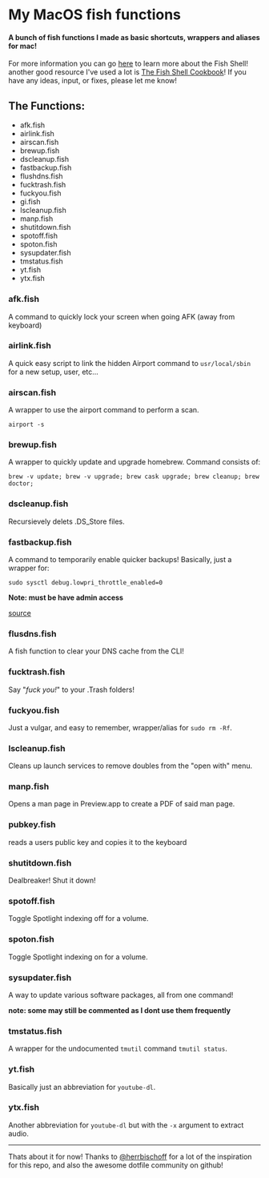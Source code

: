 # My MacOS fish functions

#### A bunch of fish functions I made as basic shortcuts, wrappers and aliases for mac!

For more information you can go [here](https://fishshell.com) to learn more about the Fish Shell! another good resource I've used a lot is [The Fish Shell Cookbook](https://github.com/jorgebucaran/fish-shell-cookbook)! If you have any ideas, input, or fixes, please let me know!

## The Functions:

- afk.fish
- airlink.fish
- airscan.fish
- brewup.fish
- dscleanup.fish
- fastbackup.fish
- flushdns.fish
- fucktrash.fish
- fuckyou.fish
- gi.fish
- lscleanup.fish
- manp.fish
- shutitdown.fish
- spotoff.fish
- spoton.fish
- sysupdater.fish
- tmstatus.fish
- yt.fish
- ytx.fish

### afk.fish

A command to quickly lock your screen when going AFK (away from keyboard)

### airlink.fish

A quick easy script to link the hidden Airport command to `usr/local/sbin` for a new setup, user, etc...

### airscan.fish

A wrapper to use the airport command to perform a scan.

    airport -s

### brewup.fish

A wrapper to quickly update and upgrade homebrew. Command consists of:

    brew -v update; brew -v upgrade; brew cask upgrade; brew cleanup; brew doctor;

### dscleanup.fish

Recursievely delets .DS_Store files.

### fastbackup.fish

A command to temporarily enable quicker backups! Basically, just a wrapper for:

    sudo sysctl debug.lowpri_throttle_enabled=0

**Note: must be have admin access**

[source](https://lifehacker.com/temporarily-speed-up-a-time-machine-backup-with-a-termi-1785213919)

### flusdns.fish

A fish function to clear your DNS cache from the CLI!

### fucktrash.fish

Say "_fuck you!_" to your .Trash folders!

### fuckyou.fish

Just a vulgar, and easy to remember, wrapper/alias for `sudo rm -Rf`.

### lscleanup.fish

Cleans up launch services to remove doubles from the "open with" menu.

### manp.fish

Opens a man page in Preview.app to create a PDF of said man page.

### pubkey.fish

reads a users public key and copies it to the keyboard

### shutitdown.fish

Dealbreaker! Shut it down!

### spotoff.fish

Toggle Spotlight indexing off for a volume.

### spoton.fish

Toggle Spotlight indexing on for a volume.

### sysupdater.fish

A way to update various software packages, all from one command!

**note: some may still be commented as I dont use them frequently**

### tmstatus.fish

A wrapper for the undocumented `tmutil` command `tmutil status`.

### yt.fish

Basically just an abbreviation for `youtube-dl`.

### ytx.fish

Another abbreviation for `youtube-dl` but with the `-x` argument to extract audio.

---

Thats about it for now! Thanks to [@herrbischoff](https://github.com/herrbischoff/fish-osx) for a lot of the inspiration for this repo, and also the awesome dotfile community on github!
